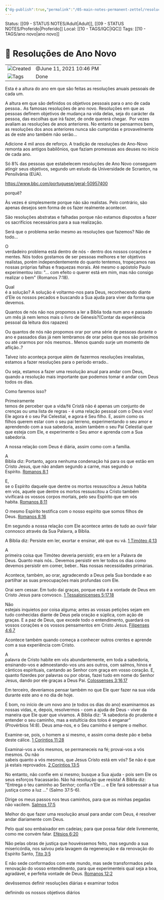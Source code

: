 ```yaml
---
{"dg-publish":true,"permalink":"/05-main-notes-permanent-zettel/resolucoes-de-ano-novo/","tags":["anonovo"],"noteIcon":"outgoing"}
---
```


Status: [[09 - STATUS NOTES/Adult\|Adult]], [[09 - STATUS NOTES/Proferido\|Proferido]]
Local: [[10 - TAGS/IQC\|IQC]]
Tags: [[10 - TAGS/ano novo\|ano novo]]
# 📓 Resoluções de Ano Novo

|   |   |
|---|---|
|![](Dashboard/Attachments/clock_gray%20228.svg)Created|@June 11, 2021 10:46 PM|
|![](Dashboard/Attachments/list_gray%20962.svg)Tags|Done|

Esta é a altura do ano em que são feitas as resoluções anuais pessoais de cada um.

A altura em que são definidos os objetivos pessoais para o ano de cada pessoa.. As famosas resoluções de ano novo. Resoluções em que as pessoas definem objetivos de mudança na vida delas, seja do carácter da pessoa, das escolhas que irá fazer, de onde quererá chegar.  Por vezes avaliam as resoluções de anos anteriores. No entanto se pensarmos bem, as resoluções dos anos anteriores nunca são cumpridas e provavelmente as de este ano também não serão...

Adicione 4 mil anos de reforço. A tradição de resoluções de Ano-Novo remonta aos antigos babilônios, que faziam promessas aos deuses no início de cada ano.

Só 8% das pessoas que estabelecem resoluções de Ano Novo conseguem atingir seus objetivos, segundo um estudo da Universidade de Scranton, na Pensilvânia (EUA).

https://www.bbc.com/portuguese/geral-50957400

porquê?

Às vezes é simplesmente porque não são realistas. Pelo contrário, são apenas desejos sem forma de os fazer realmente acontecer.

São resoluções abstratas e falhadas porque não estamos dispostos a fazer os sacrifícios necessários para a sua realização.

Será que o problema serão mesmo as resoluções que fazemos? Não de todo...

O  
verdadeiro problema está dentro de nós - dentro dos nossos corações e  
mentes. Nós todos gostamos de ser pessoas melhores e ter objetivos  
realistas, porém independentemente do quanto tentemos, tropeçamos nas  
nossas próprias falhas e fraquezas morais. Até mesmo o apóstolo Paulo  
experimentou isto: "… com efeito o querer está em mim, mas não consigo  
realizar o bem" (Romanos 7:18).

Qual  
é a solução? A solução é voltarmo-nos para Deus, reconhecendo diante  
d’Ele os nossos pecados e buscando a Sua ajuda para viver da forma que  
devemos.

Quantos de nós não nos propomos a ler a Bíblia toda num ano e passado um mês já nem lemos mais o livro de Génesis?(Contar da experiência pessoal da leitura dos rapazes)

Ou quantos de nós não propomos orar por uma série de pessoas durante o ano e passados dias já nem lembramos de orar pelos que nos são próximos ou até orarmos por nós mesmos.. Menos quando surje um momento de aflição..?

Talvez isto aconteça porque além de fazermos resoluções irrealistas, estamos a fazer resoluções para o período errado..

Ou seja, estamos a fazer uma resolução anual para andar com Deus, quando a resolução mais importante que podemos tomar é andar com Deus todos os dias.

Como faremos isso?

Primeiramente  
temos de perceber que a vida/fé Cristã não é apenas um conjunto de  
crenças ou uma lista de regras - é uma relação pessoal com o Deus vivo!  
Ele agora é o seu Pai Celestial, e agora é Seu filho. E, assim como os  
filhos querem estar com o seu pai terreno, experimentando o seu amor e  
aprendendo com a sua sabedoria, assim também o seu Pai Celestial quer  
que esteja com Ele, e experimente o Seu amor e aprenda com a Sua  
sabedoria.

A nossa relação com Deus é diária, assim como com a família.

A  
Bíblia diz: Portanto, agora nenhuma condenação há para os que estão em  
Cristo Jesus, que não andam segundo a carne, mas segundo o Espírito. [Romanos 8:1](https://www.bibliaonline.com.br/acf/rm/8/1+)

E,  
se o Espírito daquele que dentre os mortos ressuscitou a Jesus habita  
em vós, aquele que dentre os mortos ressuscitou a Cristo também  
vivificará os vossos corpos mortais, pelo seu Espírito que em vós  
habita. [Romanos 8:11](https://www.bibliaonline.com.br/acf/rm/8/11+)

O mesmo Espírito testifica com o nosso espírito que somos filhos de Deus. [Romanos 8:16](https://www.bibliaonline.com.br/acf/rm/8/16+)

Em segundo a nossa relação com Ele acontece antes de tudo ao ouvir falar connosco através da Sua Palavra, a Bíblia.

A Bíblia diz: Persiste em ler, exortar e ensinar, até que eu vá. [1 Timóteo 4:13](https://www.bibliaonline.com.br/acf/1tm/4/13+)

A  
primeira coisa que Timóteo deveria persistir, era em ler a Palavra de  
Deus. Quanto mais nós.. Devemos persistir em ler todos os dias como  
devemos persistir em comer, beber.. Nas nossas necessidades primárias.

Acontece, também, ao orar, agradecendo a Deus pela Sua bondade e ao partilhar as suas preocupações mais profundas com Ele.

Orai sem cessar. Em tudo dai graças, porque esta é a vontade de Deus em Cristo Jesus para convosco. [1 Tessalonicenses 5:17,18](https://www.bibliaonline.com.br/acf/1ts/5/17,18+)

Não  
estejais inquietos por coisa alguma; antes as vossas petições sejam em  
tudo conhecidas diante de Deus pela oração e súplica, com ação de  
graças. E a paz de Deus, que excede todo o entendimento, guardará os vossos corações e os vossos pensamentos em Cristo Jesus. [Filipenses 4:6,7](https://www.bibliaonline.com.br/acf/fp/4/6,7+)

Acontece também quando começa a conhecer outros crentes e aprende com a sua experiência com Cristo.

A  
palavra de Cristo habite em vós abundantemente, em toda a sabedoria,  
ensinando-vos e admoestando-vos uns aos outros, com salmos, hinos e  
cânticos espirituais, cantando ao Senhor com graça em vosso coração. E, quanto fizerdes por palavras ou por obras, fazei tudo em nome do Senhor Jesus, dando por ele graças a Deus Pai. [Colossenses 3:16,17](https://www.bibliaonline.com.br/acf/cl/3/16,17+)

Em terceiro, deveríamos pensar também no que Ele quer fazer na sua vida durante este ano e no dia de hoje.

É bom, no início de um novo ano (e todos os dias do ano) examinarmos as nossas vidas, e, depois, resolvermos - com a ajuda de Deus - viver da maneira que Ele quer que vivamos. A Bíblia diz: "A sabedoria do prudente é entender o seu caminho, mas a estultícia dos tolos é enganar"  
(Provérbios 14:8). Deus ama-nos, e o Seu caminho é sempre o melhor.

Examine-se, pois, o homem a si mesmo, e assim coma deste pão e beba deste cálice. [1 Coríntios 11:28](https://www.bibliaonline.com.br/acf/1co/11/28+)

Examinai-vos a vós mesmos, se permaneceis na fé; provai-vos a vós mesmos. Ou não  
sabeis quanto a vós mesmos, que Jesus Cristo está em vós? Se não é que  
já estais reprovados. [2 Coríntios 13:5](https://www.bibliaonline.com.br/acf/2co/13/5+)

No entanto, não confie em si mesmo; busque a Sua ajuda - pois sem Ele os seus esforços fracassarão. Não há resolução que resista! A Bíblia diz: "Entrega o teu caminho ao Senhor; confia n’Ele … e Ele fará sobressair a tua justiça como a luz ..." (Salmo 37:5-6).

Dirige os meus passos nos teus caminhos, para que as minhas pegadas não vacilem. [Salmos 17:5](https://www.bibliaonline.com.br/acf/sl/17/5+)

Melhor do que fazer uma resolução anual para andar com Deus, é resolver andar diariamente com Deus.

Pelo qual sou embaixador em cadeias; para que possa falar dele livremente, como me convém falar. [Efésios 6:20](https://www.bibliaonline.com.br/acf/ef/6/20+)

Não pelas obras de justiça que houvéssemos feito, mas segundo a sua  
misericórdia, nos salvou pela lavagem da regeneração e da renovação do  
Espírito Santo, [Tito 3:5](https://www.bibliaonline.com.br/acf/tt/3/5+)

E não sede conformados com este mundo, mas sede transformados pela  
renovação do vosso entendimento, para que experimenteis qual seja a boa,  
agradável, e perfeita vontade de Deus. [Romanos 12:2](https://www.bibliaonline.com.br/acf/rm/12/2+)

devêssemos definir resoluções diárias e examinar todos

definindo os nossos objetivos diários